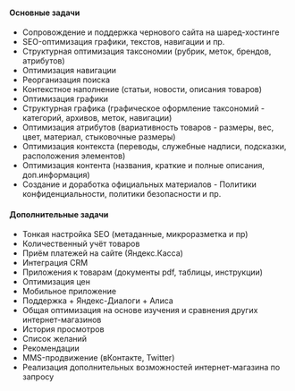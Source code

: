 #### Основные задачи
- Сопровождение и поддержка чернового сайта на шаред-хостинге
- SEO-оптимизация графики, текстов, навигации и пр.
- Структурная оптимизация таксономии (рубрик, меток, брендов, атрибутов)
- Оптимизация навигации
- Реорганизация поиска
- Контекстное наполнение (статьи, новости, описания товаров)
- Оптимизация графики
- Структурная графика (графическое оформление таксономий - категорий, архивов, меток, навигации)
- Оптимизация атрибутов (вариативность товаров - размеры, вес, цвет, материал, стыковочные размеры)
- Оптимизация контекста (переводы, служебные надписи, подсказки, расположения элементов)
- Оптимизация контента (названия, краткие и полные описания, доп.информация)
- Создание и доработка официальных материалов - Политики конфиденциальности, политики безопасности и пр.

#### Дополнительные задачи
- Тонкая настройка SEO (метаданные, микроразметка и пр)
- Количественный учёт товаров
- Приём платежей на сайте (Яндекс.Касса)
- Интеграция CRM
- Приложения к товарам (документы pdf, таблицы, инструкции)
- Оптимизация цен
- Мобильное приложение
- Поддержка + Яндекс-Диалоги + Алиса
- Общая оптимизация на основе изучения и сравнения других интернет-магазинов
- История просмотров
- Список желаний
- Рекомендации
- MMS-продвижение (вКонтакте, Twitter)
- Реализация дополнительных возможностей интернет-магазина по запросу

